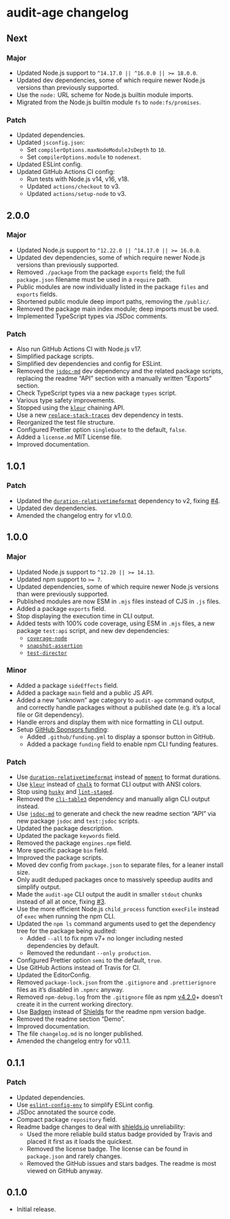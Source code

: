 # audit-age changelog

## Next

### Major

- Updated Node.js support to `^14.17.0 || ^16.0.0 || >= 18.0.0`.
- Updated dev dependencies, some of which require newer Node.js versions than previously supported.
- Use the `node:` URL scheme for Node.js builtin module imports.
- Migrated from the Node.js builtin module `fs` to `node:fs/promises`.

### Patch

- Updated dependencies.
- Updated `jsconfig.json`:
  - Set `compilerOptions.maxNodeModuleJsDepth` to `10`.
  - Set `compilerOptions.module` to `nodenext`.
- Updated ESLint config.
- Updated GitHub Actions CI config:
  - Run tests with Node.js v14, v16, v18.
  - Updated `actions/checkout` to v3.
  - Updated `actions/setup-node` to v3.

## 2.0.0

### Major

- Updated Node.js support to `^12.22.0 || ^14.17.0 || >= 16.0.0`.
- Updated dev dependencies, some of which require newer Node.js versions than previously supported.
- Removed `./package` from the package `exports` field; the full `package.json` filename must be used in a `require` path.
- Public modules are now individually listed in the package `files` and `exports` fields.
- Shortened public module deep import paths, removing the `/public/`.
- Removed the package main index module; deep imports must be used.
- Implemented TypeScript types via JSDoc comments.

### Patch

- Also run GitHub Actions CI with Node.js v17.
- Simplified package scripts.
- Simplified dev dependencies and config for ESLint.
- Removed the [`jsdoc-md`](https://npm.im/jsdoc-md) dev dependency and the related package scripts, replacing the readme “API” section with a manually written “Exports” section.
- Check TypeScript types via a new package `types` script.
- Various type safety improvements.
- Stopped using the [`kleur`](https://npm.im/kleur) chaining API.
- Use a new [`replace-stack-traces`](https://npm.im/replace-stack-traces) dev dependency in tests.
- Reorganized the test file structure.
- Configured Prettier option `singleQuote` to the default, `false`.
- Added a `license.md` MIT License file.
- Improved documentation.

## 1.0.1

### Patch

- Updated the [`duration-relativetimeformat`](https://npm.im/duration-relativetimeformat) dependency to v2, fixing [#4](https://github.com/jaydenseric/audit-age/issues/4).
- Updated dev dependencies.
- Amended the changelog entry for v1.0.0.

## 1.0.0

### Major

- Updated Node.js support to `^12.20 || >= 14.13`.
- Updated npm support to `>= 7`.
- Updated dependencies, some of which require newer Node.js versions than were previously supported.
- Published modules are now ESM in `.mjs` files instead of CJS in `.js` files.
- Added a package `exports` field.
- Stop displaying the execution time in CLI output.
- Added tests with 100% code coverage, using ESM in `.mjs` files, a new package `test:api` script, and new dev dependencies:
  - [`coverage-node`](https://npm.im/coverage-node)
  - [`snapshot-assertion`](https://npm.im/snapshot-assertion)
  - [`test-director`](https://npm.im/test-director)

### Minor

- Added a package `sideEffects` field.
- Added a package `main` field and a public JS API.
- Added a new “unknown” age category to `audit-age` command output, and correctly handle packages without a published date (e.g. it’s a local file or Git dependency).
- Handle errors and display them with nice formatting in CLI output.
- Setup [GitHub Sponsors funding](https://github.com/sponsors/jaydenseric):
  - Added `.github/funding.yml` to display a sponsor button in GitHub.
  - Added a package `funding` field to enable npm CLI funding features.

### Patch

- Use [`duration-relativetimeformat`](https://npm.im/duration-relativetimeformat) instead of [`moment`](https://npm.im/moment) to format durations.
- Use [`kleur`](https://npm.im/kleur) instead of [`chalk`](https://npm.im/chalk) to format CLI output with ANSI colors.
- Stop using [`husky`](https://npm.im/husky) and [`lint-staged`](https://npm.im/lint-staged).
- Removed the [`cli-table3`](https://npm.im/cli-table3) dependency and manually align CLI output instead.
- Use [`jsdoc-md`](https://npm.im/jsdoc-md) to generate and check the new readme section “API” via new package `jsdoc` and `test:jsdoc` scripts.
- Updated the package description.
- Updated the package `keywords` field.
- Removed the package `engines.npm` field.
- More specific package `bin` field.
- Improved the package scripts.
- Moved dev config from `package.json` to separate files, for a leaner install size.
- Only audit deduped packages once to massively speedup audits and simplify output.
- Made the `audit-age` CLI output the audit in smaller `stdout` chunks instead of all at once, fixing [#3](https://github.com/jaydenseric/audit-age/issues/3).
- Use the more efficient Node.js `child_process` function `execFile` instead of `exec` when running the npm CLI.
- Updated the `npm ls` command arguments used to get the dependency tree for the package being audited:
  - Added `--all` to fix npm v7+ no longer including nested dependencies by default.
  - Removed the redundant `--only production`.
- Configured Prettier option `semi` to the default, `true`.
- Use GitHub Actions instead of Travis for CI.
- Updated the EditorConfig.
- Removed `package-lock.json` from the `.gitignore` and `.prettierignore` files as it’s disabled in `.npmrc` anyway.
- Removed `npm-debug.log` from the `.gitignore` file as npm [v4.2.0](https://github.com/npm/npm/releases/tag/v4.2.0)+ doesn’t create it in the current working directory.
- Use [Badgen](https://badgen.net) instead of [Shields](https://shields.io) for the readme npm version badge.
- Removed the readme section “Demo”.
- Improved documentation.
- The file `changelog.md` is no longer published.
- Amended the changelog entry for v0.1.1.

## 0.1.1

### Patch

- Updated dependencies.
- Use [`eslint-config-env`](https://npm.im/eslint-config-env) to simplify ESLint config.
- JSDoc annotated the source code.
- Compact package `repository` field.
- Readme badge changes to deal with [shields.io](https://shields.io) unreliability:
  - Used the more reliable build status badge provided by Travis and placed it first as it loads the quickest.
  - Removed the license badge. The license can be found in `package.json` and rarely changes.
  - Removed the GitHub issues and stars badges. The readme is most viewed on GitHub anyway.

## 0.1.0

- Initial release.
